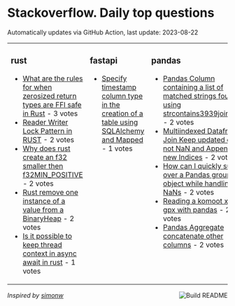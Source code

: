 # Stackoverflow. Daily top questions 

Automatically updates via GitHub Action, last update: <!-- date starts -->2023-08-22<!-- date ends -->


<table><tr><td valign="top" width="33%">

### rust
<!-- rust starts -->
* [What are the rules for when zerosized return types are FFI safe in Rust](https://stackoverflow.com/questions/76950446/what-are-the-rules-for-when-zero-sized-return-types-are-ffi-safe-in-rust) - 3 votes
* [Reader Writer Lock Pattern in RUST](https://stackoverflow.com/questions/76948692/reader-writer-lock-pattern-in-rust) - 2 votes
* [Why does rust create an f32 smaller then f32MIN_POSITIVE](https://stackoverflow.com/questions/76944892/why-does-rust-create-an-f32-smaller-then-f32min-positive) - 2 votes
* [Rust remove one instance of a value from a BinaryHeap](https://stackoverflow.com/questions/76946439/rust-remove-one-instance-of-a-value-from-a-binaryheap) - 2 votes
* [Is it possible to keep thread context in async await in rust](https://stackoverflow.com/questions/76947326/is-it-possible-to-keep-thread-context-in-async-await-in-rust) - 1 votes
<!-- rust ends -->
</td><td valign="top" width="34%">


### fastapi
<!-- fastapi starts -->
* [Specify timestamp column type in the creation of a table using SQLAlchemy and Mapped](https://stackoverflow.com/questions/76942961/specify-timestamp-column-type-in-the-creation-of-a-table-using-sqlalchemy-and-ma) - 1 votes
<!-- fastapi ends -->
</td><td valign="top" width="34%">


### pandas
<!-- pandas starts -->
* [Pandas Column containing a list of matched strings found using strcontains3939joinwords](https://stackoverflow.com/questions/76956328/pandas-column-containing-a-list-of-matched-strings-found-using-str-contains) - 2 votes
* [Multiindexed Dataframe Join Keep updated data if not NaN and Append on new Indices](https://stackoverflow.com/questions/76948587/multi-indexed-dataframe-join-keep-updated-data-if-not-nan-and-append-on-new-ind) - 2 votes
* [How can I quickly sum over a Pandas groupby object while handling NaNs](https://stackoverflow.com/questions/76947564/how-can-i-quickly-sum-over-a-pandas-groupby-object-while-handling-nans) - 2 votes
* [Reading a komoot xml file gpx with pandas](https://stackoverflow.com/questions/76943502/reading-a-komoot-xml-file-gpx-with-pandas) - 2 votes
* [Pandas Aggregate concatenate other columns](https://stackoverflow.com/questions/76956097/pandas-aggregate-concatenate-other-columns) - 2 votes
<!-- pandas ends -->
</td></tr></table>

<a href="https://github.com/hp0404/hp0404/actions"><img src="https://github.com/hp0404/hp0404/workflows/Build%20README/badge.svg" align="right" alt="Build README"></a> <p>*Inspired by  [simonw](https://github.com/simonw/simonw)*</p>
